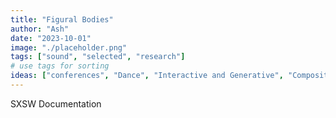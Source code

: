 ```yaml
---
title: "Figural Bodies"
author: "Ash"
date: "2023-10-01"
image: "./placeholder.png"
tags: ["sound", "selected", "research"]
# use tags for sorting
ideas: ["conferences", "Dance", "Interactive and Generative", "Composition", "selected"]
---
```


SXSW Documentation